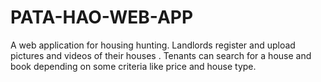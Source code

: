 # PATA-HAO-WEB-APP
A web application for housing hunting. Landlords register and upload pictures and videos of their houses . Tenants can search for a house and book depending on some criteria like price and house type.
